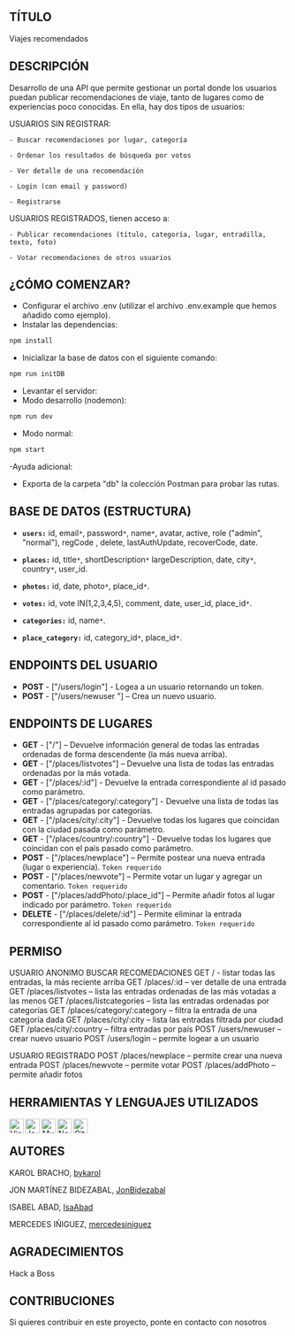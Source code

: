 ## TÍTULO
Viajes recomendados

## DESCRIPCIÓN
Desarrollo de una API que permite gestionar un portal donde los usuarios puedan publicar recomendaciones de viaje, tanto de lugares como de experiencias poco conocidas. En ella, hay dos tipos de usuarios:

   USUARIOS SIN REGISTRAR:
    
    - Buscar recomendaciones por lugar, categoría
    
    - Ordenar los resultados de búsqueda por votos
    
    - Ver detalle de una recomendación
    
    - Login (con email y password)
    
    - Registrarse
    
   USUARIOS REGISTRADOS, tienen acceso a:
   
    - Publicar recomendaciones (título, categoría, lugar, entradilla, texto, foto)
    
    - Votar recomendaciones de otros usuarios                                         

## ¿CÓMO COMENZAR?
- Configurar el archivo .env (utilizar el archivo .env.example que hemos añadido como
  ejemplo).
- Instalar las dependencias:

```bash
npm install
```
- Inicializar la base de datos con el siguiente comando:

```bash
npm run initDB
```
- Levantar el servidor:
- Modo desarrollo (nodemon):
```bash
npm run dev
```
- Modo normal:
```bash
npm start
```
​-Ayuda adicional​:
- Exporta de la carpeta &quot;db&quot; la colección Postman para probar las rutas.
​
## BASE DE DATOS (ESTRUCTURA)
- **`users:`** id, email`*`, password`*`, name`*`, avatar, active, role (&quot;admin&quot;, &quot;normal&quot;),
regCode , delete, lastAuthUpdate, recoverCode, date.

- **`places:`** id, title`*`, shortDescription`*` largeDescription, date, city`*`, country`*`,
user_id.
​
- **`photos:`** id, date, photo`*`, place_id`*`.
​
- **`votes:`** id, vote IN(1,2,3,4,5), comment, date, user_id, place_id`*`.

- **`categories:`** id, name`*`.

- **`place_category:`** id, category_id`*`, place_id`*`.
​
## ENDPOINTS DEL USUARIO

   - **POST** - [&quot;/users/login&quot;] - Logea a un usuario retornando un token.
- **POST** - [&quot;/users/newuser &quot;] – Crea un nuevo usuario.
​
## ENDPOINTS DE LUGARES
- **GET** - [&quot;/&quot;] – Devuelve información general de todas las entradas ordenadas de forma
descendente (la más nueva arriba).
- **GET** - [&quot;/places/listvotes&quot;] – Devuelve una lista de todas las entradas ordenadas por la
más votada.
- **GET** - [&quot;/places/:id&quot;] - Devuelve la entrada correspondiente al id pasado como
parámetro.
- **GET** - [&quot;/places/category/:category&quot;] - Devuelve una lista de todas las entradas
agrupadas por categorías.
- **GET** - [&quot;/places/city/:city&quot;] - Devuelve todas los lugares que coincidan con la ciudad
pasada como parámetro.
- **GET** - [&quot;/places/country/:country&quot;] - Devuelve todas los lugares que coincidan con el país
pasado como parámetro.
- **POST** - [&quot;/places/newplace&quot;] – Permite postear una nueva entrada (lugar o experiencia).
`Token requerido`
- **POST** - [&quot;/places/newvote&quot;] – Permite votar un lugar y agregar un comentario. `Token
requerido`
- **POST** - [&quot;/places/addPhoto/:place_id&quot;] – Permite añadir fotos al lugar indicado por
parámetro. `Token requerido`
- **DELETE** - [&quot;/places/delete/:id&quot;] – Permite eliminar la entrada correspondiente al id
pasado como parámetro. `Token requerido`

## PERMISO
USUARIO ANONIMO
   BUSCAR RECOMEDACIONES
   GET / - listar todas las entradas, la más reciente arriba
   GET /places/:id – ver detalle de una entrada
   GET /places/listvotes – lista las entradas ordenadas de las más votadas a las menos
   GET /places/listcategories – lista las entradas ordenadas por categorías
   GET /places/category/:category – filtra la entrada de una categoría dada
   GET /places/city/:city – lista las entradas filtrada por ciudad
   GET /places/city/:country – filtra entradas por país
   POST /users/newuser – crear nuevo usuario
   POST /users/login – permite logear a un usuario

USUARIO REGISTRADO
   POST /places/newplace – permite crear una nueva entrada
   POST /places/newvote – permite votar
   POST /places/addPhoto – permite añadir fotos   

 ## HERRAMIENTAS Y LENGUAJES UTILIZADOS
<p>
 <img align="left" alt="Visual Studio Code" width="26px" src="https://camo.githubusercontent.com/5fa137d222dde7b69acd22c6572a065ce3656e6ffa1f5e88c1b5c7a935af3cc6/68747470733a2f2f63646e2e6a7364656c6976722e6e65742f67682f64657669636f6e732f64657669636f6e2f69636f6e732f7673636f64652f7673636f64652d6f726967696e616c2e737667" data-canonical-src="https://cdn.jsdelivr.net/gh/devicons/devicon/icons/vscode/vscode-original.svg" style="max-width: 100%;">
<img align="left" alt="JavaScript" width="26px" src="https://camo.githubusercontent.com/442c452cb73752bb1914ce03fce2017056d651a2099696b8594ddf5ccc74825e/68747470733a2f2f63646e2e6a7364656c6976722e6e65742f67682f64657669636f6e732f64657669636f6e2f69636f6e732f6a6176617363726970742f6a6176617363726970742d6f726967696e616c2e737667" data-canonical-src="https://cdn.jsdelivr.net/gh/devicons/devicon/icons/javascript/javascript-original.svg" style="max-width: 100%;">
<img align="left" alt="MySQL" width="26px" src="https://camo.githubusercontent.com/2582ec2237a3a1fbd34e9b57332b72be27a7facb32abe7c2335e5f86e5f457a8/68747470733a2f2f63646e2e6a7364656c6976722e6e65742f67682f64657669636f6e732f64657669636f6e2f69636f6e732f6d7973716c2f6d7973716c2d6f726967696e616c2e737667" data-canonical-src="https://cdn.jsdelivr.net/gh/devicons/devicon/icons/mysql/mysql-original.svg" style="max-width: 100%;">
<img align="left" alt="Node.js" width="26px" src="https://camo.githubusercontent.com/900baefb89e187c8b32cdbb3b440d1502fe8f30a1a335cc5dc5868af0142f8b1/68747470733a2f2f63646e2e6a7364656c6976722e6e65742f67682f64657669636f6e732f64657669636f6e2f69636f6e732f6e6f64656a732f6e6f64656a732d6f726967696e616c2e737667" data-canonical-src="https://cdn.jsdelivr.net/gh/devicons/devicon/icons/nodejs/nodejs-original.svg" style="max-width: 100%;">
<img align="left" alt="GitHub" width="26px" src="https://user-images.githubusercontent.com/3369400/139448065-39a229ba-4b06-434b-bc67-616e2ed80c8f.png" style="max-width: 100%;"> </p><br>

## AUTORES
  KAROL BRACHO, [bykarol](https://github.com/bykarol)
  
  JON MARTÍNEZ BIDEZABAL, [JonBidezabal](https://github.com/JonBidezabal)
  
  ISABEL ABAD,  [IsaAbad](https://github.com/IsabelAbad)
  
  MERCEDES IÑIGUEZ, [mercedesiniguez](https://github.com/mercedesiniguez)

## AGRADECIMIENTOS
  Hack a Boss
    
## CONTRIBUCIONES
 Si quieres contribuir en este proyecto, ponte en contacto con nosotros
   
 
 
  
  
  

  
  
  

   

  
